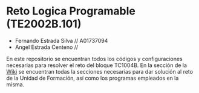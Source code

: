 # Reto Logica Programable (TE2002B.101)

- Fernando Estrada Silva // A01737094
- Angel Estrada Centeno // 

En este repositorio se encuentran todos los códigos y configuraciones necesarias para resolver el reto del bloque TC1004B. 
En la sección de la [Wiki](https://github.com/ferestradaa/RetoLogicaProgramable/wiki) se encuentran todas la secciones necesarias para dar solución al reto de la Unidad de Formación, así como los programas empleados en la misma. 
